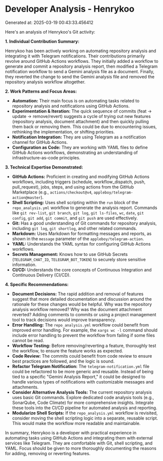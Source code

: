 # Developer Analysis - Henrykoo
Generated at: 2025-03-19 00:43:33.456412

Here's an analysis of Henrykoo's Git activity:

**1. Individual Contribution Summary:**

Henrykoo has been actively working on automating repository analysis and integrating it with Telegram notifications.  Their contributions primarily revolve around GitHub Actions workflows.  They initially added a workflow to generate and commit a repository analysis report, then modified a Telegram notification workflow to send a Gemini analysis file as a document.  Finally, they reverted the change to send the Gemini analysis file and removed the repository analysis workflow altogether.

**2. Work Patterns and Focus Areas:**

*   **Automation:** Their main focus is on automating tasks related to repository analysis and notifications using GitHub Actions.
*   **Experimentation & Iteration:**  The quick sequence of commits (feat -> update -> remove/revert) suggests a cycle of trying out new features (repository analysis, document attachment) and then quickly pulling them back or removing them.  This could be due to encountering issues, rethinking the implementation, or shifting priorities.
*   **Notification Integration:** They are using Telegram as a notification channel for GitHub Actions.
*   **Configuration as Code:** They are working with YAML files to define GitHub Actions workflows, demonstrating an understanding of infrastructure-as-code principles.

**3. Technical Expertise Demonstrated:**

*   **GitHub Actions:**  Proficient in creating and modifying GitHub Actions workflows, including triggers (schedule, workflow\_dispatch, push, pull\_request), jobs, steps, and using actions from the GitHub Marketplace (e.g., `actions/checkout@v4`, `appleboy/telegram-action@master`).
*   **Shell Scripting:**  Uses shell scripting within the `run` block of the `repo_analysis.yml` workflow to generate the analysis report.  Commands like `git rev-list`, `git branch`, `git log`, `git ls-files`, `wc`, `date`, `git config`, `git add`, `git commit`, and `git push` are used effectively.
*   **Git:**  Has a good understanding of Git commands for repository analysis, including `git log`, `git shortlog`, and other related commands.
*   **Markdown:** Uses Markdown for formatting messages and reports, as shown in the `message` parameter of the `appleboy/telegram-action`.
*   **YAML:**  Understands the YAML syntax for configuring GitHub Actions workflows.
*   **Secrets Management:** Knows how to use GitHub Secrets (`TELEGRAM_CHAT_ID`, `TELEGRAM_BOT_TOKEN`) to securely store sensitive information.
*   **CI/CD:** Understands the core concepts of Continuous Integration and Continuous Delivery (CI/CD).

**4. Specific Recommendations:**

*   **Document Decisions:** The rapid addition and removal of features suggest that more detailed documentation and discussion around the rationale for these changes would be helpful.  Why was the repository analysis workflow removed? Why was the document attachment reverted? Adding comments to commits or using a project management tool to track decisions would improve transparency.
*   **Error Handling:** The `repo_analysis.yml` workflow could benefit from improved error handling.  For example, the `xargs wc -l` command should include error handling to prevent the workflow from failing if some files cannot be read.
*   **Workflow Testing:** Before removing/reverting a feature, thoroughly test the workflow, to ensure the feature works as expected.
*   **Code Review:**  The commits could benefit from code review to ensure best practices are followed, and the logic is sound.
*   **Refactor Telegram Notification:**  The `telegram-notification.yml` file could be refactored to be more generic and reusable. Instead of being tied to a specific "Gemini Analysis Report," it could be designed to handle various types of notifications with customizable messages and attachments.
*   **Consider Alternative Analysis Tools:** The current repository analysis uses basic Git commands. Explore dedicated code analysis tools (e.g., SonarQube, Code Climate) for more comprehensive insights. Integrate these tools into the CI/CD pipeline for automated analysis and reporting.
*   **Modularize Shell Scripts:** If the `repo_analysis.yml` workflow is revisited, consider moving the shell scripting logic into a separate, reusable script. This would make the workflow more readable and maintainable.

In summary, Henrykoo is a developer with practical experience in automating tasks using GitHub Actions and integrating them with external services like Telegram. They are comfortable with Git, shell scripting, and YAML. Focus should be given to more thoroughly documenting the reasons for adding, removing or reverting features.
